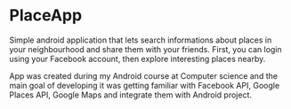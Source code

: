 # PlaceApp

Simple android application that lets search informations about places in your neighbourhood and share them with your friends. First, you can login using your Facebook account, then explore interesting places nearby. 

App was created during my Android course at Computer science and the main goal of developing it was getting familiar with Facebook API, Google Places API, Google Maps and integrate them with Android project.
